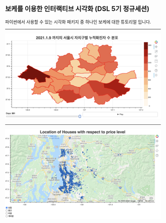보케를 이용한 인터랙티브 시각화 (DSL 5기 정규세션)
---------------

파이썬에서 사용할 수 있는 시각화 패키지 중 하나인 보케에 대한 튜토리얼 입니다.

--------------
![Image](example.png)

--------------
![Image2](example2.png)